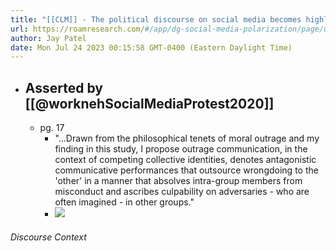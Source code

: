 ```yaml
---
title: "[[CLM]] - The political discourse on social media becomes highly polarized along ethnic lines, leading to the rise of outrage communication."
url: https://roamresearch.com/#/app/dg-social-media-polarization/page/uIvsmWqJa
author: Jay Patel
date: Mon Jul 24 2023 00:15:58 GMT-0400 (Eastern Daylight Time)
---
```


- ## Asserted by [[@worknehSocialMediaProtest2020]]
    - pg. 17
        - "...Drawn from the philosophical tenets of moral outrage and my finding in this study, I propose outrage communication, in the context of competing collective identities, denotes antagonistic communicative performances that outsource wrongdoing to the 'other' in a manner that absolves intra-group members from misconduct and ascribes culpability on adversaries - who are often imagined - in other groups."
        - ![](https://firebasestorage.googleapis.com/v0/b/firescript-577a2.appspot.com/o/imgs%2Fapp%2Fdg-social-media-polarization%2Fsaq_aGJtNt.19.37.png?alt=media&token=f70a150f-be76-4d47-941a-01cf9f30dbcb)

###### Discourse Context


